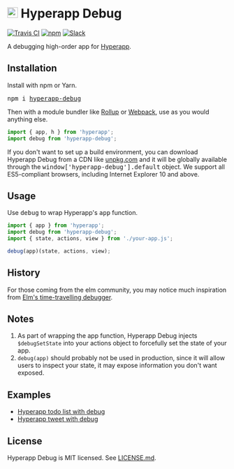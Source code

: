 # <img height=24 src=https://cdn.rawgit.com/JorgeBucaran/f53d2c00bafcf36e84ffd862f0dc2950/raw/882f20c970ff7d61aa04d44b92fc3530fa758bc0/Hyperapp.svg> Hyperapp Debug

[![Travis CI](https://img.shields.io/travis/mrozbarry/hyperapp-debug.svg)](https://travis-ci.org/mrozbarry/hyperapp-debug)
[![npm](https://img.shields.io/npm/v/hyperapp-debug.svg)](https://www.npmjs.com/package/hyperapp-debug)
[![Slack](https://hyperappjs.herokuapp.com/badge.svg)](https://hyperappjs.herokuapp.com "Join us")

A debugging high-order app for [Hyperapp](https://github.com/hyperapp/hyperapp).

## Installation

Install with npm or Yarn.

<pre>
npm i <a href=https://www.npmjs.com/package/hyperapp-debug>hyperapp-debug</a>
</pre>

Then with a module bundler like [Rollup](https://rollupjs.org) or [Webpack](https://webpack.js.org), use as you would anything else.

```js
import { app, h } from 'hyperapp';
import debug from 'hyperapp-debug';
```

If you don't want to set up a build environment, you can download Hyperapp Debug from a CDN like [unpkg.com](https://unpkg.com/hyperapp-debug) and it will be globally available through the <samp>window['hyperapp-debug'].default</samp> object. We support all ES5-compliant browsers, including Internet Explorer 10 and above.

## Usage

Use <samp>debug</samp> to wrap Hyperapp's <samp>app</samp> function.

```js
import { app } from 'hyperapp';
import debug from 'hyperapp-debug';
import { state, actions, view } from './your-app.js';

debug(app)(state, actions, view);
```

## History

For those coming from the elm community, you may notice much inspiration from [Elm's time-travelling debugger](http://debug.elm-lang.org/edit/Thwomp.elm).

## Notes

 1. As part of wrapping the app function, Hyperapp Debug injects `$debugSetState` into your actions object to forcefully set the state of your app.
 2. `debug(app)` should probably not be used in production, since it will allow users to inspect your state, it may expose information you don't want exposed.

## Examples

 - [Hyperapp todo list with debug](https://codepen.io/mrozbarry/pen/JpMPrK)
 - [Hyperapp tweet with debug](https://codepen.io/mrozbarry/pen/zRjvOV)

## License

Hyperapp Debug is MIT licensed. See [LICENSE.md](LICENSE.md).
